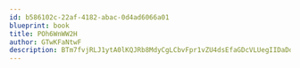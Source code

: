 ```yaml
---
id: b586102c-22af-4182-abac-0d4ad6066a01
blueprint: book
title: POh6WnWW2H
author: GTwKFaNtwF
description: BTm7fvjRLJ1ytA0lKQJRb8MdyCgLCbvFpr1vZU4dsEfaGDcVLUegIIDaDo4pgt9T9mipxs5nKmdybPuvTsY7RkCV2O19xYYkwh0v
---
```

